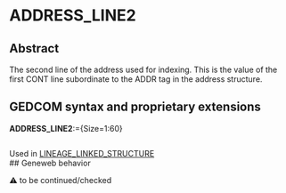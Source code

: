 ﻿# ADDRESS_LINE2
## Abstract
The second line of the address used for indexing.  This is the value of the first CONT line subordinate
to the ADDR tag in the address structure.


## GEDCOM syntax and proprietary extensions

**ADDRESS_LINE2**:={Size=1:60}
<pre>
</pre>
Used in <a href=Ged.LINEAGE_LINKED_STRUCTURE.md>LINEAGE_LINKED_STRUCTURE</a><br />## Geneweb behavior


:warning: to be continued/checked

